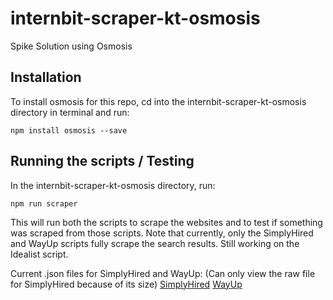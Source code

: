 # internbit-scraper-kt-osmosis
Spike Solution using Osmosis

## Installation
To install osmosis for this repo, cd into the internbit-scraper-kt-osmosis directory in terminal and run:
```
npm install osmosis --save
```

## Running the scripts / Testing
In the internbit-scraper-kt-osmosis directory, run:
```
npm run scraper
```

This will run both the scripts to scrape the websites and to test if something was scraped from those scripts. Note that currently, only the SimplyHired and WayUp scripts fully scrape the search results. Still working on the Idealist script. 

Current .json files for SimplyHired and WayUp: (Can only view the raw file for SimplyHired because of its size)
[SimplyHired](https://github.com/radgrad/internbit-scraper-kt-osmosis/blob/master/simplyHire-results.json)
[WayUp](https://github.com/radgrad/internbit-scraper-kt-osmosis/blob/master/wayup-results.json)
